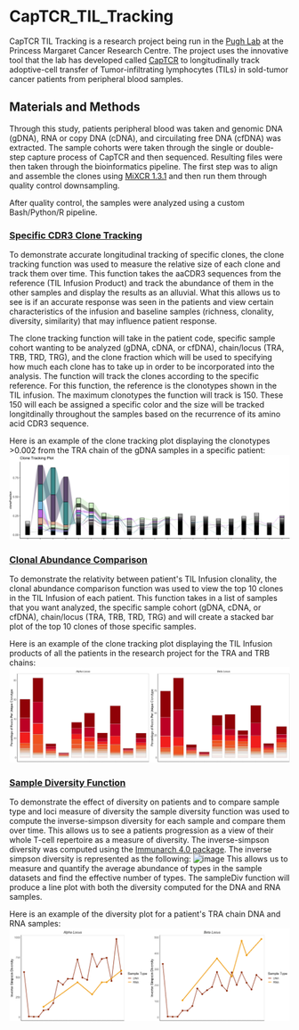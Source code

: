 # CapTCR_TIL_Tracking

CapTCR TIL Tracking is a research project being run in the [Pugh Lab](http://pughlab.org/) at the Princess Margaret Cancer Research Centre. The project uses the innovative tool that the lab has developed called [CapTCR](https://www.ncbi.nlm.nih.gov/pubmed/30530777) to longitudinally track adoptive-cell transfer of Tumor-infiltrating lymphocytes (TILs) in sold-tumor cancer patients from peripheral blood samples. 

## Materials and Methods

Through this study, patients peripheral blood was taken and genomic DNA (gDNA), RNA or copy DNA (cDNA), and circuilating free DNA (cfDNA) was extracted. The sample cohorts were taken through the single or double-step capture process of CapTCR and then sequenced. Resulting files were then taken through the bioinformatics pipeline. The first step was to align and assemble the clones using [MiXCR 1.3.1](https://www.nature.com/articles/nmeth.3364) and then run them through quality control downsampling. 

After quality control, the samples were analyzed using a custom Bash/Python/R pipeline. 

### [Specific CDR3 Clone Tracking](https://github.com/CameronKerr/CapTCR_TIL_Tracking/blob/master/Clone%20Track%20Functions/CloneTracking.R) ###

To demonstrate accurate longitudinal tracking of specific clones, the clone tracking function was used to measure the relative size of each clone and track them over time. This function takes the aaCDR3 sequences from the reference (TIL Infusion Product) and track the abundance of them in the other samples and display the results as an alluvial. What this allows us to see is if an accurate response was seen in the patients and view certain characteristics of the infusion and baseline samples (richness, clonality, diversity, similarity) that may influence patient response. 

The clone tracking function will take in the patient code, specific sample cohort wanting to be analyzed (gDNA, cDNA, or cfDNA), chain/locus (TRA, TRB, TRD, TRG), and the clone fraction which will be used to specifying how much each clone has to take up in order to be incorporated into the analysis. The function will track the clones according to the specific reference. For this function, the reference is the clonotypes shown in the TIL infusion. The maximum clonotypes the function will track is 150. These 150 will each be assigned a specific color and the size will be tracked longitdinally throughout the samples based on the recurrence of its amino acid CDR3 sequence.

Here is an example of the clone tracking plot displaying the clonotypes >0.002 from the TRA chain of the gDNA samples in a specific patient:
![image](https://github.com/CameronKerr/CapTCR_TIL_Tracking/blob/master/Images/CloneTrackingPlot.png)

### [Clonal Abundance Comparison](https://github.com/CameronKerr/CapTCR_TIL_Tracking/blob/master/Clone%20Track%20Functions/ClonalAbundanceTracking.R) ###

To demonstrate the relativity between patient's TIL Infusion clonality, the clonal abundance comparison function was used to view the top 10 clones in the TIL Infusion of each patient. This function takes in a list of samples that you want analyzed, the specific sample cohort (gDNA, cDNA, or cfDNA), chain/locus (TRA, TRB, TRD, TRG) and will create a stacked bar plot of the top 10 clones of those specific samples.

Here is an example of the clone tracking plot displaying the TIL Infusion products of all the patients in the research project for the TRA and TRB chains:
![image](https://github.com/CameronKerr/CapTCR_TIL_Tracking/blob/master/Images/ClonalAbundanceInfusionComparison.JPG)

### [Sample Diversity Function](https://github.com/CameronKerr/CapTCR_TIL_Tracking/blob/master/Diversity%20Functions/SampleDiv.R) ###

To demonstrate the effect of diversity on patients and to compare sample type and loci measure of diversity the sample diversity function was used to compute the inverse-simpson diversity for each sample and compare them over time. This allows us to see a patients progression as a view of their whole T-cell repertoire as a measure of diversity. The inverse-simpson diversity was computed using the [Immunarch 4.0 package](https://github.com/immunomind/immunarch). The inverse simpson diversity is represented as the following: 
![image](https://wikimedia.org/api/rest_v1/media/math/render/svg/dbc8eff396415812bcb1ae8a68d525cf43d83599)
This allows us to measure and quantify the average abundance of types in the sample datasets and find the effective number of types. The sampleDiv function will produce a line plot with both the diversity computed for the DNA and RNA samples.

Here is an example of the diversity plot for a patient's TRA chain DNA and RNA samples:
![image](https://github.com/CameronKerr/CapTCR_TIL_Tracking/blob/master/Images/SampleDiversityPlot.png)

